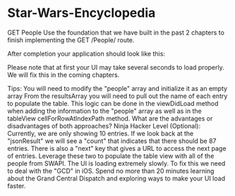 # Star-Wars-Encyclopedia

GET People
Use the foundation that we have built in the past 2 chapters to finish implementing the GET /People/ route.

After completion your application should look like this:



Please note that at first your UI may take several seconds to load properly. We will fix this in the coming chapters.

Tips:
You will need to modify the "people" array and initialize it as an empty array
From the resultsArray you will need to pull out the name of each entry to populate the table. This logic can be done in the viewDidLoad method when adding the information to the "people" array as well as in the tableView cellForRowAtIndexPath method. What are the advantages or disadvantages of both approaches?
Ninja Hacker Level (Optional):
Currently, we are only showing 10 entries. If we look back at the "jsonResult" we will see a "count" that indicates that there should be 87 entries. There is also a "next" key that gives a URL to access the next page of entries. Leverage these two to populate the table view with all of the people from SWAPI.
The UI is loading extremely slowly. To fix this we need to deal with the "GCD" in iOS. Spend no more than 20 minutes learning about the Grand Central Dispatch and exploring ways to make your UI load faster.
